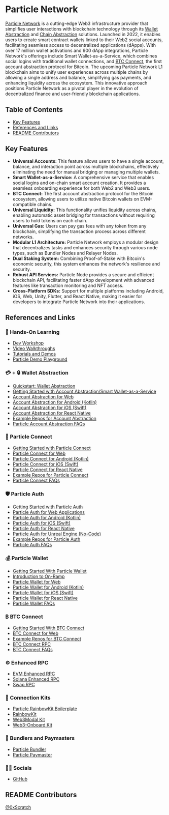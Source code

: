 # Particle Network

[Particle Network](https://particle.network/) is a cutting-edge Web3 infrastructure provider that simplifies user interactions with blockchain technology through its [Wallet Abstraction](https://developers.particle.network/landing/wallet-abstraction/waas/overview) and [Chain Abstraction](https://developers.particle.network/landing/realized-vision) solutions. Launched in 2022, it enables users to create smart contract wallets linked to their Web2 social accounts, facilitating seamless access to decentralized applications (dApps). With over 17 million wallet activations and 900 dApp integrations, Particle Network's offerings include Smart Wallet-as-a-Service, which combines social logins with traditional wallet connections, and [BTC Connect](https://developers.particle.network/landing/wallet-abstraction/btc-connect), the first account abstraction protocol for Bitcoin. The upcoming Particle Network L1 blockchain aims to unify user experiences across multiple chains by allowing a single address and balance, simplifying gas payments, and enhancing liquidity across the ecosystem. This innovative approach positions Particle Network as a pivotal player in the evolution of decentralized finance and user-friendly blockchain applications.

## Table of Contents

- [Key Features](#key-features)
- [References and Links](#references-and-links)
- [README Contributors](#readme-contributors)

## Key Features

- **Universal Accounts:** This feature allows users to have a single account, balance, and interaction point across multiple blockchains, effectively eliminating the need for manual bridging or managing multiple wallets.
- **Smart Wallet-as-a-Service:** A comprehensive service that enables social logins and on-chain smart account creation. It provides a seamless onboarding experience for both Web2 and Web3 users.
- **BTC Connect:** The first account abstraction protocol for the Bitcoin ecosystem, allowing users to utilize native Bitcoin wallets on EVM-compatible chains.
- **Universal Liquidity:** This functionality unifies liquidity across chains, enabling automatic asset bridging for transactions without requiring users to hold tokens on each chain.
- **Universal Gas:** Users can pay gas fees with any token from any blockchain, simplifying the transaction process across different networks.
- **Modular L1 Architecture:** Particle Network employs a modular design that decentralizes tasks and enhances security through various node types, such as Bundler Nodes and Relayer Nodes.
- **Dual Staking System:** Combining Proof-of-Stake with Bitcoin's economic security, this system enhances the network's resilience and security.
- **Robust API Services:** Particle Node provides a secure and efficient blockchain API, facilitating faster dApp development with advanced features like transaction monitoring and NFT access.
- **Cross-Platform SDKs:** Support for multiple platforms including Android, iOS, Web, Unity, Flutter, and React Native, making it easier for developers to integrate Particle Network into their applications.

## References and Links

### 👐 Hands-On Learning

- [Dev Workshop](https://www.youtube.com/watch?v=rqFRWz50-gI)
- [Video Walkthroughs](https://developers.particle.network/landing/tutorials-and-demos/videos)
- [Tutorials and Demos](https://developers.particle.network/landing/tutorials-and-demos/list)
- [Particle Demo Playground](https://demo.particle.network/)

### 💳 + 🔒 Wallet Abstraction

- [Quickstart: Wallet Abstraction](https://developers.particle.network/guides/overview)
- [Getting Started with Account Abstraction/Smart Wallet-as-a-Service](https://developers.particle.network/api-reference/aa/introduction)
- [Account Abstraction for Web](https://developers.particle.network/api-reference/aa/sdks/desktop/web)
- [Account Abstraction for Android (Kotlin)](https://developers.particle.network/api-reference/aa/sdks/mobile/android)
- [Account Abstraction for iOS (Swift)](https://developers.particle.network/api-reference/aa/sdks/mobile/ios)
- [Account Abstraction for React Native](https://developers.particle.network/api-reference/aa/sdks/mobile/react)
- [Example Repos for Account Abstraction](https://developers.particle.network/landing/tutorials-and-demos/repositories#account-abstraction)
- [Particle Account Abstraction FAQs](https://developers.particle.network/api-reference/aa/faq)

### 🔗 Particle Connect

- [Getting Started with Particle Connect](https://developers.particle.network/api-reference/connect/introduction)
- [Particle Connect for Web](https://developers.particle.network/api-reference/connect/desktop/web)
- [Particle Connect for Android (Kotlin)](https://developers.particle.network/api-reference/connect/mobile/android)
- [Particle Connect for iOS (Swift)](https://developers.particle.network/api-reference/connect/mobile/ios)
- [Particle Connect for React Native](https://developers.particle.network/api-reference/connect/mobile/react)
- [Example Repos for Particle Connect](https://developers.particle.network/landing/tutorials-and-demos/repositories#particle-connect)
- [Particle Connect FAQs](https://developers.particle.network/api-reference/connect/faq)

### 🛡️ Particle Auth

- [Getting Started with Particle Auth](https://developers.particle.network/api-reference/auth/introduction)
- [Particle Auth for Web Applications](https://developers.particle.network/api-reference/auth/desktop-sdks/web)
- [Particle Auth for Android (Kotlin)](https://developers.particle.network/api-reference/auth/mobile-sdks/android)
- [Particle Auth for iOS (Swift)](https://developers.particle.network/api-reference/auth/mobile-sdks/ios)
- [Particle Auth for React Native](https://developers.particle.network/api-reference/auth/mobile-sdks/react)
- [Particle Auth for Unreal Engine (No-Code)](https://developers.particle.network/api-reference/auth/multi/unreal)
- [Example Repos for Particle Auth](https://developers.particle.network/landing/tutorials-and-demos/repositories#particle-auth)
- [Particle Auth FAQs](https://developers.particle.network/api-reference/auth/faq)

### 💰 Particle Wallet

- [Getting Started With Particle Wallet](https://developers.particle.network/api-reference/wallet/introduction)
- [Introduction to On-Ramp](https://developers.particle.network/api-reference/wallet/on-ramp)
- [Particle Wallet for Web](https://developers.particle.network/api-reference/wallet/desktop/web)
- [Particle Wallet for Android (Kotlin)](https://developers.particle.network/api-reference/wallet/mobile/android)
- [Particle Wallet for iOS (Swift)](https://developers.particle.network/api-reference/wallet/mobile/ios)
- [Particle Wallet for React Native](https://developers.particle.network/api-reference/wallet/mobile/react)
- [Particle Wallet FAQs](https://developers.particle.network/api-reference/wallet/faq)

### ₿ BTC Connect

- [Getting Started With BTC Connect](https://developers.particle.network/api-reference/btc/introduction)
- [BTC Connect for Web](https://developers.particle.network/api-reference/btc/desktop/web)
- [Example Repos for BTC Connect](https://developers.particle.network/landing/tutorials-and-demos/repositories#btc-connect)
- [BTC Connect RPC](https://developers.particle.network/api-reference/btc/rpc/getbtcaccount)
- [BTC Connect FAQs](https://developers.particle.network/api-reference/btc/faq)

### ⚙️ Enhanced RPC

- [EVM Enhanced RPC](https://developers.particle.network/api-reference/enhanced/evm/abi_encodefunctioncall)
- [Solana Enhanced RPC](https://developers.particle.network/api-reference/enhanced/solana/enhancedgetprice)
- [Swap RPC](https://developers.particle.network/api-reference/enhanced/swap/introduction)

### 💼 Connection Kits

- [Particle RainbowKit Boilerplate](https://github.com/TABASCOatw/particle-rainbowkit-boilerplate)
- [RainbowKit](https://developers.particle.network/guides/wallet-as-a-service/connection-kits/rainbow)
- [Web3Modal Kit](https://developers.particle.network/guides/wallet-as-a-service/connection-kits/web3modal)
- [Web3-Onboard Kit](https://developers.particle.network/guides/wallet-as-a-service/connection-kits/web3-onboard)

### 🤑 Bundlers and Paymasters

- [Particle Bundler](https://developers.particle.network/guides/aa/bundler)
- [Particle Paymaster](https://developers.particle.network/guides/aa/paymaster)

### 🧑‍💻 Socials

- [GitHub](https://github.com/Particle-Network)

## README Contributors

[@0xScratch](https://github.com/0xScratch)
